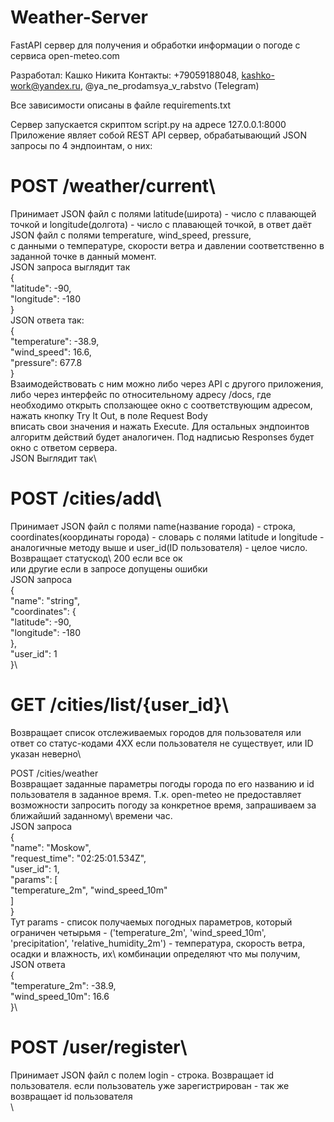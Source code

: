 # Weather-Server
FastAPI сервер для получения и обработки информации о погоде с сервиса open-meteo.com

Разработал: Кашко Никита
Контакты: +79059188048, kashko-work@yandex.ru, @ya_ne_prodamsya_v_rabstvo (Telegram)

Все зависимости описаны в файле requirements.txt

Сервер запускается скриптом script.py на адресе 127.0.0.1:8000
Приложение являет собой REST API сервер, обрабатывающий JSON запросы по 4 эндпоинтам, о них:

# POST /weather/current\
Принимает JSON файл с полями latitude(широта) - число с плавающей точкой и longitude(долгота) - число с плавающей точкой, в ответ даёт JSON файл с полями temperature, wind_speed, pressure,\
с данными о температуре, скорости ветра и давлении соответственно в заданной точке в данный момент.\
JSON запроса выглядит так \
{\
  "latitude": -90,\
  "longitude": -180\
}\
JSON ответа так:\
{\
  "temperature": -38.9,\
  "wind_speed": 16.6,\
  "pressure": 677.8\
}\
Взаимодействовать с ним можно либо через API с другого приложения, либо через интерфейс по относительному адресу /docs, где необходимо открыть сползающее окно с соответствующим адресом, нажать кнопку Try It Out, в поле Request Body\
вписать свои значения и нажать Execute. Для остальных эндпоинтов алгоритм действий будет аналогичен. Под надписью Responses будет окно с ответом сервера.\
JSON Выглядит так\

# POST /cities/add\
Принимает JSON файл с полями name(название города) - строка, coordinates(координаты города) - словарь с полями latitude и longitude - аналогичные методу выше и user_id(ID пользователя) - целое число. Возвращает статускод\ 200 если все ок\
или другие если в запросе допущены ошибки\
JSON запроса\
{\
  "name": "string",\
  "coordinates": {\
    "latitude": -90,\
    "longitude": -180\
  },\
  "user_id": 1\
}\

# GET /cities/list/{user_id}\
Возвращает список отслеживаемых городов для пользователя или ответ со статус-кодами 4ХХ если пользователя не существует, или ID указан неверно\

POST /cities/weather\
Возвращает заданные параметры погоды города по его названию и id пользователя в заданное время. Т.к. open-meteo не предоставляет возможности запросить погоду за конкретное время, запрашиваем за ближайший  заданному\ времени час.\
JSON запроса\
{\
  "name": "Moskow",\
  "request_time": "02:25:01.534Z",\
  "user_id": 1,\
  "params": [\
    "temperature_2m", "wind_speed_10m"\
  ]\
}\
Тут params - список получаемых погодных параметров, который ограничен четырьмя - ('temperature_2m', 'wind_speed_10m', 'precipitation', 'relative_humidity_2m') - температура, скорость ветра, осадки и влажность, их\ комбинации определяют что мы получим,\
JSON ответа\
{\
  "temperature_2m": -38.9,\
  "wind_speed_10m": 16.6\
}\

# POST /user/register\
Принимает JSON файл с полем login - строка. Возвращает id пользователя. если пользователь уже зарегистрирован - так же возвращает id пользователя\
\
